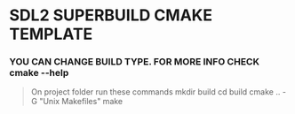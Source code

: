 # SDL2 SUPERBUILD CMAKE TEMPLATE

### YOU CAN CHANGE BUILD TYPE. FOR MORE INFO CHECK cmake --help
>On project folder run these commands
    mkdir build
    cd build
    cmake .. -G "Unix Makefiles" 
    make
